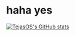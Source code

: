 # haha yes

[![TejasOS's GitHub stats](https://github-readme-stats.vercel.app/api?username=TejasOS)](https://github.com/anuraghazra/github-readme-stats)
